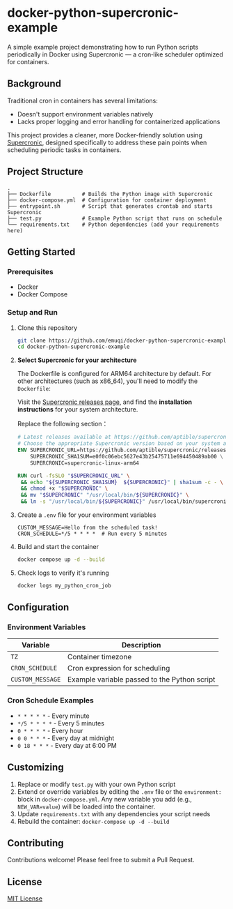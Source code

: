 # docker-python-supercronic-example

A simple example project demonstrating how to run Python scripts periodically in Docker using Supercronic — a cron‑like scheduler optimized for containers.

## Background

Traditional cron in containers has several limitations:

- Doesn't support environment variables natively
- Lacks proper logging and error handling for containerized applications

This project provides a cleaner, more Docker-friendly solution using [Supercronic](https://github.com/aptible/supercronic), designed specifically to address these pain points when scheduling periodic tasks in containers.

## Project Structure

```
.
├── Dockerfile          # Builds the Python image with Supercronic
├── docker-compose.yml  # Configuration for container deployment
├── entrypoint.sh       # Script that generates crontab and starts Supercronic
├── test.py             # Example Python script that runs on schedule
└── requirements.txt    # Python dependencies (add your requirements here)
```

## Getting Started

### Prerequisites

- Docker
- Docker Compose

### Setup and Run

1. Clone this repository
   ```bash
   git clone https://github.com/emuqi/docker-python-supercronic-example.git
   cd docker-python-supercronic-example
   ```

2. **Select Supercronic for your architecture**

   The Dockerfile is configured for ARM64 architecture by default. For other architectures (such as x86_64), you'll need to modify the `Dockerfile`:

   Visit the [Supercronic releases page](https://github.com/aptible/supercronic/releases), and find the **installation instructions** for your system architecture.

   Replace the following section：

   ```Dockerfile
   # Latest releases available at https://github.com/aptible/supercronic/releases
   # Choose the appropriate Supercronic version based on your system architecture
   ENV SUPERCRONIC_URL=https://github.com/aptible/supercronic/releases/download/v0.2.33/supercronic-linux-arm64 \
       SUPERCRONIC_SHA1SUM=e0f0c06ebc5627e43b25475711e694450489ab00 \
       SUPERCRONIC=supercronic-linux-arm64
   
   RUN curl -fsSLO "$SUPERCRONIC_URL" \
    && echo "${SUPERCRONIC_SHA1SUM}  ${SUPERCRONIC}" | sha1sum -c - \
    && chmod +x "$SUPERCRONIC" \
    && mv "$SUPERCRONIC" "/usr/local/bin/${SUPERCRONIC}" \
    && ln -s "/usr/local/bin/${SUPERCRONIC}" /usr/local/bin/supercronic
   ```

3. Create a `.env` file for your environment variables
   ```
   CUSTOM_MESSAGE=Hello from the scheduled task!
   CRON_SCHEDULE=*/5 * * * *  # Run every 5 minutes
   ```

4. Build and start the container
   ```bash
   docker compose up -d --build

   ```

5. Check logs to verify it's running
   ```bash
   docker logs my_python_cron_job
   ```

## Configuration

### Environment Variables

| Variable | Description |
|----------|-------------|
| `TZ` | Container timezone | 
| `CRON_SCHEDULE` | Cron expression for scheduling | 
| `CUSTOM_MESSAGE` | Example variable passed to the Python script |

### Cron Schedule Examples

- `* * * * *` - Every minute
- `*/5 * * * *` - Every 5 minutes
- `0 * * * *` - Every hour
- `0 0 * * *` - Every day at midnight
- `0 18 * * *` - Every day at 6:00 PM

## Customizing

1. Replace or modify `test.py` with your own Python script
2. Extend or override variables by editing the `.env` file or the `environment:` block in `docker-compose.yml`. Any new variable you add (e.g., `NEW_VAR=value`) will be loaded into the container.
3. Update `requirements.txt` with any dependencies your script needs
4. Rebuild the container: `docker-compose up -d --build`


## Contributing

Contributions welcome! Please feel free to submit a Pull Request.

## License

[MIT License](LICENSE)